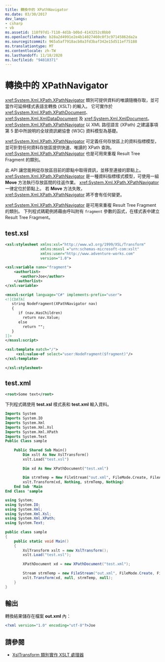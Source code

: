 ```yaml
---
title: 轉換中的 XPathNavigator
ms.date: 03/30/2017
dev_langs:
- csharp
- vb
ms.assetid: 118f97d1-7110-4d1b-b0bd-4143252c0bb0
ms.openlocfilehash: b28a2d4991e2e4b14027460c0f3c97145862da2a
ms.sourcegitcommit: 965a5af7918acb0a3fd3baf342e15d511ef75188
ms.translationtype: MT
ms.contentlocale: zh-TW
ms.lasthandoff: 11/18/2020
ms.locfileid: "94818371"
---
```

# <a name="xpathnavigator-in-transformations"></a>轉換中的 XPathNavigator
<xref:System.Xml.XPath.XPathNavigator> 類別可提供資料的唯讀隨機存取，並可當作可延伸樣式表語言轉換 (XSLT) 的輸入。 它可實作於 <xref:System.Xml.XPath.XPathDocument>、<xref:System.Xml.XmlDataDocument> 及 <xref:System.Xml.XmlDocument>。 <xref:System.Xml.XPath.XPathNavigator> 以 XML 路徑語言 (XPath) 之建議事項第 5 節中所說明的全球資訊網協會 (W3C) 資料模型為基礎。  
  
 <xref:System.Xml.XPath.XPathNavigator> 可定義任何存放區上的資料指標模型，並可針對任何資料存放區提供快速、唯讀的 XPath 查詢。 <xref:System.Xml.XPath.XPathNavigator> 也是可用來重複 Result Tree Fragment 的類別。  
  
 此 API 讓您能夠從存放區目前的節點中取得資訊，並移至連接的節點上。 <xref:System.Xml.XPath.XPathNavigator> 是一種資料指標樣式模型，可使用一組 **Move** 方法執行存放區間的往返作業。 <xref:System.Xml.XPath.XPathNavigator> 一律定位於節點上。 若 **Move** 方法失敗，<xref:System.Xml.XPath.XPathNavigator> 將不會有任何變更。  
  
 <xref:System.Xml.XPath.XPathNavigator> 是可用來重複 Result Tree Fragment 的類別。 下列程式碼範例將藉由呼叫附有 `fragment` 參數的函式，在樣式表中建立 Result Tree Fragment。  
  
## <a name="testxsl"></a>test.xsl  
  
```xml  
<xsl:stylesheet xmlns:xsl="http://www.w3.org/1999/XSL/Transform"  
                xmlns:msxsl ="urn:schemas-microsoft-com:xslt"  
                xmlns:user="http://www.adventure-works.com"  
                version="1.0">  
  
<xsl:variable name="fragment">  
    <authorlist>  
       <author>Joe</author>  
    </authorlist>  
</xsl:variable>  
  
<msxsl:script language="C#" implements-prefix="user">  
<![CDATA[  
   string NodeFragment(XPathNavigator nav)  
   {  
      if (nav.HasChildren)  
        return nav.Value;  
      else  
        return "";  
   }  
]]>  
</msxsl:script>  
  
<xsl:template match="/">  
     <xsl:value-of select="user:NodeFragment($fragment)"/>  
</xsl:template>  
  
</xsl:stylesheet>  
```  
  
## <a name="testxml"></a>test.xml  
  
```xml  
<root>Some text</root>  
```  
  
 下列程式碼使用 **test.xsl** 樣式表和 **test.xml** 輸入資料。  
  
```vb  
Imports System  
Imports System.IO  
Imports System.Xml  
Imports System.Xml.Xsl  
Imports System.Xml.XPath  
Imports System.Text  
Public Class sample  
  
    Public Shared Sub Main()  
        Dim xslt As New XslTransform()  
        xslt.Load("test.xsl")  
  
        Dim xd As New XPathDocument("test.xml")  
  
        Dim strmTemp = New FileStream("out.xml", FileMode.Create, FileAccess.ReadWrite)  
        xslt.Transform(xd, Nothing, strmTemp, Nothing)  
    End Sub 'Main  
End Class 'sample  
```  
  
```csharp  
using System;  
using System.IO;  
using System.Xml;  
using System.Xml.Xsl;  
using System.Xml.XPath;  
using System.Text;  
  
public class sample  
{  
    public static void Main()  
    {  
        XslTransform xslt = new XslTransform();  
        xslt.Load("test.xsl");  
  
        XPathDocument xd = new XPathDocument("test.xml");  
  
        Stream strmTemp = new FileStream("out.xml", FileMode.Create, FileAccess.ReadWrite);  
        xslt.Transform(xd, null, strmTemp, null);  
    }  
}  
```  
  
## <a name="output"></a>輸出  
 轉換結果儲存在檔案 **out.xml** 內：  
  
```xml  
<?xml version="1.0" encoding="utf-8"?>Joe  
```  
  
## <a name="see-also"></a>請參閱

- [XslTransform 類別實作 XSLT 處理器](xsltransform-class-implements-the-xslt-processor.md)
